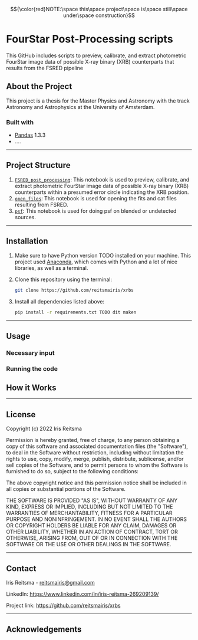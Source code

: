 $${\color{red}NOTE:\space  this\space  project\space  is\space  still\space  under\space  construction}$$

# FourStar Post-Processing scripts



This GitHub includes scripts to preview, calibrate, and extract photometric FourStar image data of possible X-ray binary (XRB) counterparts that results from the FSRED pipeline


## About the Project
This project is a thesis for the Master Physics and Astronomy with the track Astronomy and Astrophysics at the University of Amsterdam.



### Built with
* [Pandas](https://pandas.pydata.org/docs/index.html) 1.3.3
* ....

---
## Project Structure 
1) [`FSRED_post_processing`](./FSRED_post_processing.ipynb): This notebook is used to preview, calibrate, and extract photometric FourStar image data of possible X-ray binary (XRB) counterparts within a presumed error circle indicating the XRB position.
2) [`open_files`](./open_files.ipynb): This notebook is used for opening the fits and cat files resulting from FSRED.
3) [`psf`](./psf.ipynb): This notebook is used for doing psf on blended or undetected sources. 

---
## Installation 
1) Make sure to have Python version TODO installed on your machine. This project used [Anaconda](https://www.anaconda.com/), which comes with Python and a lot of nice libraries, as well as a terminal.

2) Clone this repository using the terminal:
    ```bash
    git clone https://github.com/reitsmairis/xrbs
    ```
3) Install all dependencies listed above: 
    ```bash
    pip install -r requirements.txt TODO dit maken
    ```
---
## Usage
### Necessary input

### Running the code


## How it Works





---
## License
Copyright (c) 2022 Iris Reitsma

Permission is hereby granted, free of charge, to any person obtaining a copy
of this software and associated documentation files (the "Software"), to deal
in the Software without restriction, including without limitation the rights
to use, copy, modify, merge, publish, distribute, sublicense, and/or sell
copies of the Software, and to permit persons to whom the Software is
furnished to do so, subject to the following conditions:

The above copyright notice and this permission notice shall be included in all
copies or substantial portions of the Software.

THE SOFTWARE IS PROVIDED "AS IS", WITHOUT WARRANTY OF ANY KIND, EXPRESS OR
IMPLIED, INCLUDING BUT NOT LIMITED TO THE WARRANTIES OF MERCHANTABILITY,
FITNESS FOR A PARTICULAR PURPOSE AND NONINFRINGEMENT. IN NO EVENT SHALL THE
AUTHORS OR COPYRIGHT HOLDERS BE LIABLE FOR ANY CLAIM, DAMAGES OR OTHER
LIABILITY, WHETHER IN AN ACTION OF CONTRACT, TORT OR OTHERWISE, ARISING FROM,
OUT OF OR IN CONNECTION WITH THE SOFTWARE OR THE USE OR OTHER DEALINGS IN THE
SOFTWARE.

---


## Contact

Iris Reitsma - reitsmairis@gmail.com 

LinkedIn: https://www.linkedin.com/in/iris-reitsma-269209139/ 

Project link: https://github.com/reitsmairis/xrbs 

---

## Acknowledgements 
